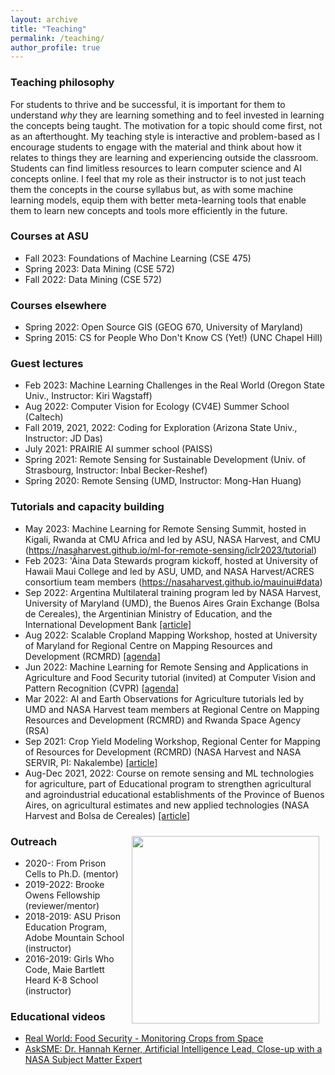 ```yaml
---
layout: archive
title: "Teaching"
permalink: /teaching/
author_profile: true
---
```


### Teaching philosophy
For students to thrive and be successful, it is important for them to understand *why* they are learning something and to feel invested in learning the concepts being taught. The motivation for a topic should come first, not as an afterthought. My teaching style is interactive and problem-based as I encourage students to engage with the material and think about how it relates to things they are learning and experiencing outside the classroom. Students can find limitless resources to learn computer science and AI concepts online. I feel that my role as their instructor is to not just teach them the concepts in the course syllabus but, as with some machine learning models, equip them with better meta-learning tools that enable them to learn new concepts and tools more efficiently in the future.

### Courses at ASU
- Fall 2023: Foundations of Machine Learning (CSE 475)
- Spring 2023: Data Mining (CSE 572)
- Fall 2022: Data Mining (CSE 572)

### Courses elsewhere
- Spring 2022: Open Source GIS (GEOG 670, University of Maryland)
- Spring 2015: CS for People Who Don't Know CS (Yet!) (UNC Chapel Hill)

### Guest lectures
- Feb 2023: Machine Learning Challenges in the Real World (Oregon State Univ., Instructor: Kiri Wagstaff)
- Aug 2022: Computer Vision for Ecology (CV4E) Summer School (Caltech)
- Fall 2019, 2021, 2022: Coding for Exploration (Arizona State Univ., Instructor: JD Das)
- July 2021: PRAIRIE AI summer school (PAISS)
- Spring 2021: Remote Sensing for Sustainable Development (Univ. of Strasbourg, Instructor: Inbal Becker-Reshef)
- Spring 2020: Remote Sensing (UMD, Instructor: Mong-Han Huang)

### Tutorials and capacity building
- May 2023: Machine Learning for Remote Sensing Summit, hosted in Kigali, Rwanda at CMU Africa and led by ASU, NASA Harvest, and CMU (https://nasaharvest.github.io/ml-for-remote-sensing/iclr2023/tutorial)
- Feb 2023: 'Āina Data Stewards program kickoff, hosted at University of Hawaii Maui College and led by ASU, UMD, and NASA Harvest/ACRES consortium team members (https://nasaharvest.github.io/mauinui#data)
- Sep 2022: Argentina Multilateral training program led by NASA Harvest, University of Maryland (UMD), the Buenos Aires Grain Exchange (Bolsa de Cereales), the Argentinian Ministry of Education, and the International Development Bank [[article]](https://nasaharvest.org/news/harvest-expands-work-argentina-new-multilateral-training-program)
- Aug 2022: Scalable Cropland Mapping Workshop, hosted at University of Maryland for Regional Centre on Mapping Resources and Development (RCMRD) [[agenda]](https://nasaharvest.github.io/rcmrd2022.html)
- Jun 2022: Machine Learning for Remote Sensing and Applications in Agriculture and Food Security tutorial (invited) at Computer Vision and Pattern Recognition (CVPR) [[agenda]](https://nasaharvest.github.io/cvpr2022.html)
- Mar 2022: AI and Earth Observations for Agriculture tutorials led by UMD and NASA Harvest team members at Regional Centre on Mapping Resources and Development (RCMRD) and Rwanda Space Agency (RSA)
- Sep 2021: Crop Yield Modeling Workshop, Regional Center for Mapping of Resources for Development (RCMRD) (NASA Harvest and NASA SERVIR, PI: Nakalembe) [[article]](https://nasaharvest.org/news/nasa-harvest-leads-crop-yield-modeling-workshop)
- Aug-Dec 2021, 2022: Course on remote sensing and ML technologies for agriculture, part of Educational program to strengthen agricultural and agroindustrial educational establishments of the Province of Buenos Aires, on agricultural estimates and new applied technologies (NASA Harvest and Bolsa de Cereales) [[article]](https://nasaharvest.org/project/agricultural-estimates-and-agroindustrial-educational-establishments)

<img style="float: right; padding: 10px 10px 10px 10px;" src="http://hannah-rae.github.io/images/girls_who_code.jpeg" width=300>

### Outreach
- 2020-: From Prison Cells to Ph.D. (mentor)
- 2019-2022: Brooke Owens Fellowship (reviewer/mentor)
- 2018-2019: ASU Prison Education Program, Adobe Mountain School (instructor)
- 2016-2019: Girls Who Code, Maie Bartlett Heard K-8 School (instructor)

### Educational videos
- [Real World: Food Security - Monitoring Crops from Space](https://www.youtube.com/watch?v=jit5spufdhg)
- [AskSME: Dr. Hannah Kerner, Artificial Intelligence Lead, Close-up with a NASA Subject Matter Expert](https://www.youtube.com/watch?v=64WcfBXnuKI)